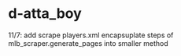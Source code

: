 # d-atta_boy
11/7:
add scrape players.xml
encapsuplate steps of mlb_scraper.generate_pages into smaller method
